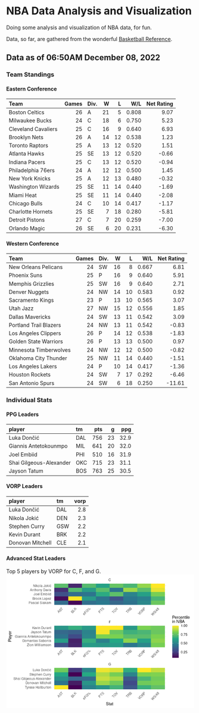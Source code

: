 # NBA Data Analysis and Visualization

Doing some analysis and visualization of NBA data, for fun.

Data, so far, are gathered from the wonderful [Basketball
Reference](https://www.basketball-reference.com/).

## Data as of 06:50AM December 08, 2022

### Team Standings

#### Eastern Conference

| Team                | Games | Div. |   W |   L |   W/L | Net Rating |
|:--------------------|------:|:-----|----:|----:|------:|-----------:|
| Boston Celtics      |    26 | A    |  21 |   5 | 0.808 |       9.07 |
| Milwaukee Bucks     |    24 | C    |  18 |   6 | 0.750 |       5.23 |
| Cleveland Cavaliers |    25 | C    |  16 |   9 | 0.640 |       6.93 |
| Brooklyn Nets       |    26 | A    |  14 |  12 | 0.538 |       1.23 |
| Toronto Raptors     |    25 | A    |  13 |  12 | 0.520 |       1.51 |
| Atlanta Hawks       |    25 | SE   |  13 |  12 | 0.520 |      -0.66 |
| Indiana Pacers      |    25 | C    |  13 |  12 | 0.520 |      -0.94 |
| Philadelphia 76ers  |    24 | A    |  12 |  12 | 0.500 |       1.45 |
| New York Knicks     |    25 | A    |  12 |  13 | 0.480 |      -0.32 |
| Washington Wizards  |    25 | SE   |  11 |  14 | 0.440 |      -1.69 |
| Miami Heat          |    25 | SE   |  11 |  14 | 0.440 |      -2.08 |
| Chicago Bulls       |    24 | C    |  10 |  14 | 0.417 |      -1.17 |
| Charlotte Hornets   |    25 | SE   |   7 |  18 | 0.280 |      -5.81 |
| Detroit Pistons     |    27 | C    |   7 |  20 | 0.259 |      -7.00 |
| Orlando Magic       |    26 | SE   |   6 |  20 | 0.231 |      -6.30 |

#### Western Conference

| Team                   | Games | Div. |   W |   L |   W/L | Net Rating |
|:-----------------------|------:|:-----|----:|----:|------:|-----------:|
| New Orleans Pelicans   |    24 | SW   |  16 |   8 | 0.667 |       6.81 |
| Phoenix Suns           |    25 | P    |  16 |   9 | 0.640 |       5.91 |
| Memphis Grizzlies      |    25 | SW   |  16 |   9 | 0.640 |       2.71 |
| Denver Nuggets         |    24 | NW   |  14 |  10 | 0.583 |       0.92 |
| Sacramento Kings       |    23 | P    |  13 |  10 | 0.565 |       3.07 |
| Utah Jazz              |    27 | NW   |  15 |  12 | 0.556 |       1.85 |
| Dallas Mavericks       |    24 | SW   |  13 |  11 | 0.542 |       3.09 |
| Portland Trail Blazers |    24 | NW   |  13 |  11 | 0.542 |      -0.83 |
| Los Angeles Clippers   |    26 | P    |  14 |  12 | 0.538 |      -1.83 |
| Golden State Warriors  |    26 | P    |  13 |  13 | 0.500 |       0.97 |
| Minnesota Timberwolves |    24 | NW   |  12 |  12 | 0.500 |      -0.82 |
| Oklahoma City Thunder  |    25 | NW   |  11 |  14 | 0.440 |      -1.51 |
| Los Angeles Lakers     |    24 | P    |  10 |  14 | 0.417 |      -1.36 |
| Houston Rockets        |    24 | SW   |   7 |  17 | 0.292 |      -6.46 |
| San Antonio Spurs      |    24 | SW   |   6 |  18 | 0.250 |     -11.61 |

### Individual Stats

#### PPG Leaders

| player                  | tm  | pts |   g |  ppg |
|:------------------------|:----|----:|----:|-----:|
| Luka Dončić             | DAL | 756 |  23 | 32.9 |
| Giannis Antetokounmpo   | MIL | 641 |  20 | 32.0 |
| Joel Embiid             | PHI | 510 |  16 | 31.9 |
| Shai Gilgeous-Alexander | OKC | 715 |  23 | 31.1 |
| Jayson Tatum            | BOS | 763 |  25 | 30.5 |

#### VORP Leaders

| player           | tm  | vorp |
|:-----------------|:----|-----:|
| Luka Dončić      | DAL |  2.8 |
| Nikola Jokić     | DEN |  2.3 |
| Stephen Curry    | GSW |  2.2 |
| Kevin Durant     | BRK |  2.2 |
| Donovan Mitchell | CLE |  2.1 |

#### Advanced Stat Leaders

Top 5 players by VORP for C, F, and G.
![](README_files/figure-gfm/README-unnamed-chunk-7-1.png)<!-- -->
